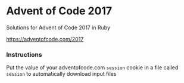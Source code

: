 # Advent of Code 2017

Solutions for Advent of Code 2017 in Ruby

https://adventofcode.com/2017

### Instructions
Put the value of your adventofcode.com `session` cookie in a file called `session` to automatically download input files 
